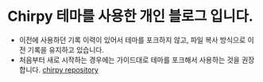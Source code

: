 # Chirpy 테마를 사용한 개인 블로그 입니다.

- 이전에 사용하던 기록 이력이 있어서 테마를 포크하지 않고, 파일 복사 방식으로 이전 기록을 유지하고 있습니다.
- 처음부터 새로 시작하는 경우에는 가이드대로 테마를 포크해서 사용하는 것을 권장합니다. [chirpy repository](https://github.com/cotes2020/jekyll-theme-chirpy) 
